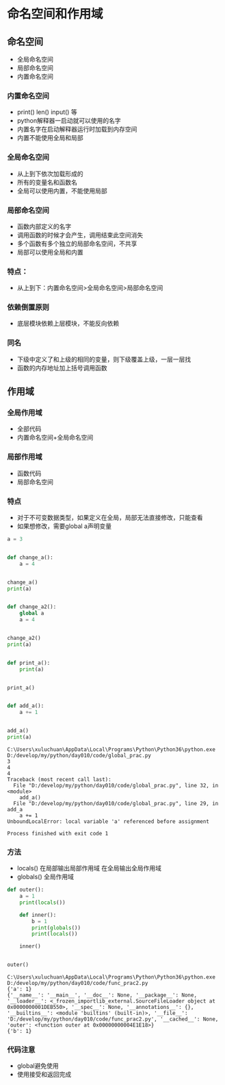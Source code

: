 # 命名空间和作用域

## 命名空间

- 全局命名空间 
- 局部命名空间
- 内置命名空间

### 内置命名空间

- print() len() input() 等
- python解释器一启动就可以使用的名字
- 内置名字在启动解释器运行时加载到内存空间
- 内置不能使用全局和局部

### 全局命名空间

- 从上到下依次加载形成的
- 所有的变量名和函数名
- 全局可以使用内置，不能使用局部

### 局部命名空间

- 函数内部定义的名字
- 调用函数的时候才会产生，调用结束此空间消失
- 多个函数有多个独立的局部命名空间，不共享
- 局部可以使用全局和内置

### 特点：

- 从上到下：内置命名空间>全局命名空间>局部命名空间

### 依赖倒置原则

- 底层模块依赖上层模块，不能反向依赖

### 同名

- 下级中定义了和上级的相同的变量，则下级覆盖上级，一层一层找
- 函数的内存地址加上括号调用函数

## 作用域

### 全局作用域

- 全部代码
- 内置命名空间+全局命名空间

### 局部作用域

- 函数代码
- 局部命名空间

### 特点

- 对于不可变数据类型，如果定义在全局，局部无法直接修改，只能查看
- 如果想修改，需要global a声明变量

```python
a = 3


def change_a():
    a = 4


change_a()
print(a)


def change_a2():
    global a
    a = 4


change_a2()
print(a)


def print_a():
    print(a)


print_a()


def add_a():
    a += 1


add_a()
print(a)
```

```
C:\Users\xuluchuan\AppData\Local\Programs\Python\Python36\python.exe D:/develop/my/python/day010/code/global_prac.py
3
4
4
Traceback (most recent call last):
  File "D:/develop/my/python/day010/code/global_prac.py", line 32, in <module>
    add_a()
  File "D:/develop/my/python/day010/code/global_prac.py", line 29, in add_a
    a += 1
UnboundLocalError: local variable 'a' referenced before assignment

Process finished with exit code 1
```

### 方法

- locals() 在局部输出局部作用域 在全局输出全局作用域
- globals() 全局作用域

```python
def outer():
    a = 1
    print(locals())

    def inner():
        b = 1
        print(globals())
        print(locals())

    inner()


outer()
```

```
C:\Users\xuluchuan\AppData\Local\Programs\Python\Python36\python.exe D:/develop/my/python/day010/code/func_prac2.py
{'a': 1}
{'__name__': '__main__', '__doc__': None, '__package__': None, '__loader__': <_frozen_importlib_external.SourceFileLoader object at 0x0000000001DEB550>, '__spec__': None, '__annotations__': {}, '__builtins__': <module 'builtins' (built-in)>, '__file__': 'D:/develop/my/python/day010/code/func_prac2.py', '__cached__': None, 'outer': <function outer at 0x00000000004E1E18>}
{'b': 1}
```

### 代码注意

- global避免使用
- 使用接受和返回完成


